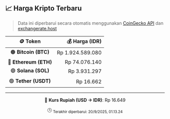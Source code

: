 

<!-- HARGA_KRIPTO -->
## 📈 Harga Kripto Terbaru

> Data ini diperbarui secara otomatis menggunakan [CoinGecko API](https://www.coingecko.com/) dan [exchangerate.host](https://exchangerate.host/)

<div align="center">

| 🪙 Token | 💰 Harga (IDR) |
|:------:|---------------:|
| 🟠 **Bitcoin (BTC)**   | Rp 1.924.589.080 |
| 🔵 **Ethereum (ETH)**  | Rp 74.076.140 |
| 🟣 **Solana (SOL)**    | Rp 3.931.297 |
| 🟢 **Tether (USDT)**   | Rp 16.662 |

---

💱 **Kurs Rupiah (USD → IDR)**: Rp 16.649

🕒 <sub>Terakhir diperbarui: 20/9/2025, 01.13.24</sub>

</div>
<!-- /HARGA_KRIPTO -->